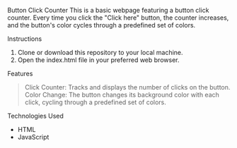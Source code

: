 Button Click Counter
This is a basic webpage featuring a button click counter. Every time you click the "Click here" button, the counter increases, and the button's color cycles through a predefined set of colors.

Instructions
1. Clone or download this repository to your local machine.
2. Open the index.html file in your preferred web browser.

Features
> Click Counter: Tracks and displays the number of clicks on the button.
> Color Change: The button changes its background color with each click, cycling through a predefined set of colors.

Technologies Used
- HTML
- JavaScript

